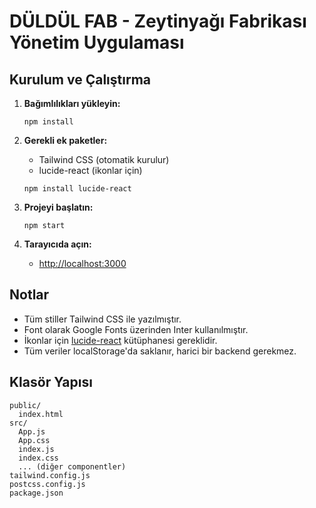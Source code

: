 # DÜLDÜL FAB - Zeytinyağı Fabrikası Yönetim Uygulaması

## Kurulum ve Çalıştırma

1. **Bağımlılıkları yükleyin:**
   ```
   npm install
   ```

2. **Gerekli ek paketler:**
   - Tailwind CSS (otomatik kurulur)
   - lucide-react (ikonlar için)
   ```
   npm install lucide-react
   ```

3. **Projeyi başlatın:**
   ```
   npm start
   ```

4. **Tarayıcıda açın:**
   - [http://localhost:3000](http://localhost:3000)

## Notlar
- Tüm stiller Tailwind CSS ile yazılmıştır.
- Font olarak Google Fonts üzerinden Inter kullanılmıştır.
- İkonlar için [lucide-react](https://lucide.dev/icons/) kütüphanesi gereklidir.
- Tüm veriler localStorage'da saklanır, harici bir backend gerekmez.

## Klasör Yapısı
```
public/
  index.html
src/
  App.js
  App.css
  index.js
  index.css
  ... (diğer componentler)
tailwind.config.js
postcss.config.js
package.json
``` 